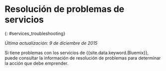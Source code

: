 
# Resolución de problemas de servicios
{: #services_troubleshooting}

*Última actualización: 9 de diciembre de 2015*

Si tiene problemas con los servicios de {{site.data.keyword.Bluemix}}, puede consultar la información de resolución de problemas para determinar la acción que debe emprender.
